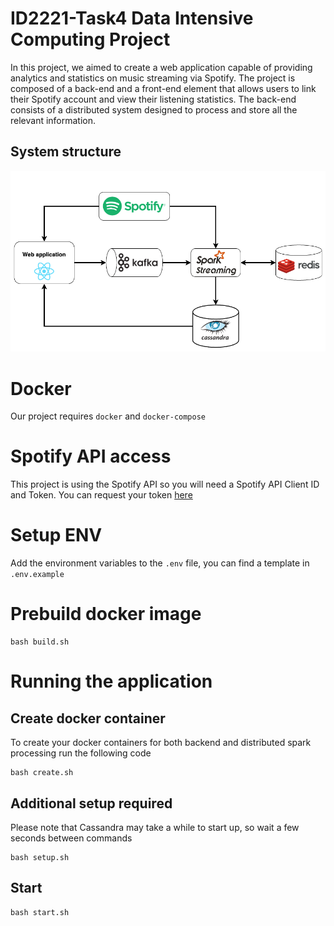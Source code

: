 # ID2221-Task4 Data Intensive Computing Project
 In this project, we aimed to create a web application capable of providing analytics and statistics on music streaming via Spotify. The project is composed of a back-end and a front-end element that allows users to link their Spotify account and view their listening statistics. The back-end consists of a distributed system designed to process and store all the relevant information. 

## System structure
![System structure](/images/system_structure.png)

# Docker
Our project requires `docker` and `docker-compose`

# Spotify API access
This project is using the Spotify API so you will need a Spotify API Client ID and Token. 
You can request your token [here](https://developer.spotify.com/)


# Setup ENV
Add the environment variables to the `.env` file, you can find a template in `.env.example`

# Prebuild docker image
```
bash build.sh
```

# Running the application

## Create docker container
To create your docker containers for both backend and distributed spark processing run the following code
```
bash create.sh
```

## Additional setup required
Please note that Cassandra may take a while to start up, so wait a few seconds between commands
```
bash setup.sh
```

## Start
```
bash start.sh
```
